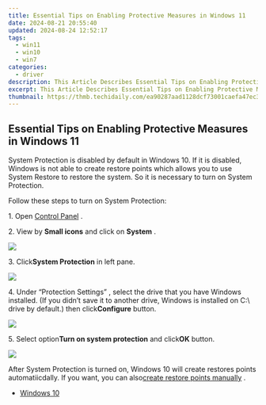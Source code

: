 ```yaml
---
title: Essential Tips on Enabling Protective Measures in Windows 11
date: 2024-08-21 20:55:40
updated: 2024-08-24 12:52:17
tags:
  - win11
  - win10
  - win7
categories:
  - driver
description: This Article Describes Essential Tips on Enabling Protective Measures in Windows 11
excerpt: This Article Describes Essential Tips on Enabling Protective Measures in Windows 11
thumbnail: https://thmb.techidaily.com/ea90287aad1128dcf73001caefa47ec3f1c16bb10f0ed6607a3b7c4f98575dff.jpg
---
```


## Essential Tips on Enabling Protective Measures in Windows 11

System Protection is disabled by default in Windows 10\. If it is disabled, Windows is not able to create restore points which allows you to use System Restore to restore the system. So it is necessary to turn on System Protection.  
  
Follow these steps to turn on System Protection:  
  
1\. Open [Control Panel](https://tools.techidaily.com/drivereasy/download/) .   
  
2\. View by **Small icons** and click on **System** .   
  
![](https://images.drivereasy.com/wp-content/uploads/2017/01/img_5874ae59063e3.jpg)   
  
 3\. Click**System Protection** in left pane.  

![](https://images.drivereasy.com/wp-content/uploads/2017/01/img_5874af17efd1d.jpg) 

  
4\. Under “Protection Settings”  , select the drive that you have Windows installed. (If you didn’t save it to another drive, Windows is installed on C:\\ drive by default.) then click**Configure** button.  
  
![](https://images.drivereasy.com/wp-content/uploads/2017/01/img_587855c91605c.jpg)   
  
 5\. Select option**Turn on system protection** and click**OK** button.  

![](https://images.drivereasy.com/wp-content/uploads/2017/01/img_58785621ed96e.jpg)   
  
 After System Protection is turned on, Windows 10 will create restores points automatiicdally. If you want, you can also[create restore points manually](https://tools.techidaily.com/drivereasy/download/) .

* [Windows 10](https://tools.techidaily.com/drivereasy/download/)

<ins class="adsbygoogle"
     style="display:block"
     data-ad-format="autorelaxed"
     data-ad-client="ca-pub-7571918770474297"
     data-ad-slot="1223367746"></ins>



<ins class="adsbygoogle"
     style="display:block"
     data-ad-client="ca-pub-7571918770474297"
     data-ad-slot="8358498916"
     data-ad-format="auto"
     data-full-width-responsive="true"></ins>
